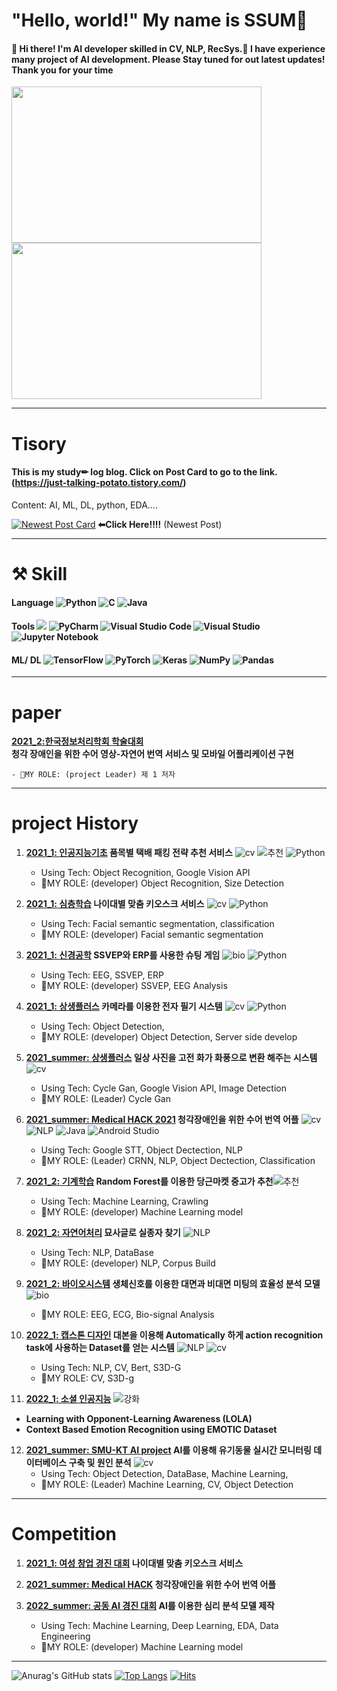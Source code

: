 
# "Hello, world!" My name is **SSUM**:sparkling_heart:
#### 👋  Hi there! I'm AI developer skilled in CV, NLP, RecSys.🚀  I have experience many project of AI development.  Please Stay tuned for out latest updates!  Thank you for your time

<img src="https://user-images.githubusercontent.com/81895293/188894475-214d82f9-2714-4eb7-94d0-347832a9d843.jpg" width="400" height="250"/> <img src="https://user-images.githubusercontent.com/81895293/188895801-9c5adcde-56d8-4e01-ae64-56ca492957fd.jpg" width="400" height="250"/>

---
# Tisory
#### This is my study✏ log blog. Click on Post Card to go to the link. (https://just-talking-potato.tistory.com/)  
Content: AI, ML, DL, python, EDA....

[![Newest Post Card](https://tistory-readme-stats.vercel.app/api?name=just-talking-potato)](https://just-talking-potato.tistory.com/) **⬅Click Here‼‼**
(Newest Post) 

---
# **⚒ Skill**
#### Language   ![Python](https://img.shields.io/badge/python-3670A0?style=flat-square&logo=python&logoColor=ffdd54)    ![C](https://img.shields.io/badge/c-%2300599C.svg?style=flat-square&logo=c&logoColor=white) ![Java](https://img.shields.io/badge/java-%23ED8B00.svg?style=flat-square&logo=java&logoColor=white)
#### Tools  <img src="https://img.shields.io/badge/Google Colab-F9AB00?style=flat-square&logo=Google Colab&logoColor=white"> ![PyCharm](https://img.shields.io/badge/pycharm-143?style=flat-square&logo=pycharm&logoColor=black&color=black&labelColor=green)    ![Visual Studio Code](https://img.shields.io/badge/Visual%20Studio%20Code-0078d7.svg?style=flat-square&logo=visual-studio-code&logoColor=white) ![Visual Studio](https://img.shields.io/badge/Visual%20Studio-5C2D91.svg?style=flat-square&logo=visual-studio&logoColor=white)   ![Jupyter Notebook](https://img.shields.io/badge/jupyter-%23FA0F00.svg?style=flat-square&logo=jupyter&logoColor=white)
#### ML/ DL ![TensorFlow](https://img.shields.io/badge/TensorFlow-%23FF6F00.svg?style=flat-square&logo=TensorFlow&logoColor=white)  ![PyTorch](https://img.shields.io/badge/PyTorch-%23EE4C2C.svg?style=flat-square&logo=PyTorch&logoColor=white)   ![Keras](https://img.shields.io/badge/Keras-%23D00000.svg?style=flat-square&logo=Keras&logoColor=white) ![NumPy](https://img.shields.io/badge/numpy-%23013243.svg?style=flat-square&logo=numpy&logoColor=white)     ![Pandas](https://img.shields.io/badge/pandas-%23150458.svg?style=flat-square&logo=pandas&logoColor=white)

---
# **paper**
**[2021_2:한국정보처리학회 학술대회](https://papersearch.net/thesis/article.asp?key=3921331&code=CP00000006)  
청각 장애인을 위한 수어 영상-자연어 번역 서비스 및 모바일 어플리케이션 구현** 

    - 🎀MY ROLE: (project Leader) 제 1 저자

---
# **project History**
1. **[2021_1: 인공지능기초](https://github.com/ChaeheePark/SMUS)    품목별 택배 패킹 전략 추천 서비스** ![cv](https://user-images.githubusercontent.com/81895293/181753859-7de74a96-a784-4498-83ba-65e6217d8338.png)  ![추천](https://user-images.githubusercontent.com/81895293/181763419-b7b723e8-f42d-4e2a-85ba-08705472f904.png)    ![Python](https://img.shields.io/badge/python-3670A0?style=flat-square&logo=python&logoColor=ffdd54)  
    - Using Tech: Object Recognition, Google Vision API  
    - 🎀MY ROLE: (developer) Object Recognition, Size Detection


2. **[2021_1: 심층학습](https://github.com/ubeeni/sk_labs)  나이대별 맞춤 키오스크 서비스** ![cv](https://user-images.githubusercontent.com/81895293/181753859-7de74a96-a784-4498-83ba-65e6217d8338.png)    ![Python](https://img.shields.io/badge/python-3670A0?style=flat-square&logo=python&logoColor=ffdd54)  
    - Using Tech: Facial semantic segmentation, classification
    - 🎀MY ROLE: (developer) Facial semantic segmentation


3. **[2021_1: 신경공학](https://github.com/Neural-Engineering/Cheezebang) SSVEP와 ERP를 사용한 슈팅 게임** ![bio](https://user-images.githubusercontent.com/81895293/181763389-d4d4b5e6-3c11-4f96-bc53-08ad4a932624.png) ![Python](https://img.shields.io/badge/python-3670A0?style=flat-square&logo=python&logoColor=ffdd54)  
    - Using Tech: EEG, SSVEP, ERP 
    - 🎀MY ROLE: (developer) SSVEP, EEG Analysis


4. **[2021_1: 상생플러스](https://github.com/youngseo0526/FingerBeam)  카메라를 이용한 전자 필기 시스템**   ![cv](https://user-images.githubusercontent.com/81895293/181753859-7de74a96-a784-4498-83ba-65e6217d8338.png) ![Python](https://img.shields.io/badge/python-3670A0?style=flat-square&logo=python&logoColor=ffdd54)     
    - Using Tech: Object Detection, 
    - 🎀MY ROLE: (developer) Object Detection, Server side develop


5. **[2021_summer: 상생플러스](https://github.com/youngseo0526/Ganchanah)   일상 사진을 고전 화가 화풍으로 변환 해주는 시스템**   ![cv](https://user-images.githubusercontent.com/81895293/181753859-7de74a96-a784-4498-83ba-65e6217d8338.png)
    - Using Tech: Cycle Gan, Google Vision API, Image Detection
    - 🎀MY ROLE: (Leader) Cycle Gan


6. **[2021_summer: Medical HACK 2021](https://github.com/FEKimseongeun/NoonSokMal)  청각장애인을 위한 수어 번역 어플**   ![cv](https://user-images.githubusercontent.com/81895293/181753859-7de74a96-a784-4498-83ba-65e6217d8338.png)  ![NLP](https://user-images.githubusercontent.com/81895293/181763441-0205100c-a9c9-4969-a3f6-f4fcc6b91808.png)
 ![Java](https://img.shields.io/badge/java-%23ED8B00.svg?style=flat-square&logo=java&logoColor=white)    ![Android Studio](https://img.shields.io/badge/Android%20Studio-3DDC84.svg?styl=flat-square&logo=android-studio&logoColor=white)
    - Using Tech: Google STT, Object Dectection, NLP
    - 🎀MY ROLE: (Leader) CRNN, NLP, Object Dectection, Classification


7.  **[2021_2: 기계학습](https://github.com/An-Byeong-Seon/machine_learning)    Random Forest를 이용한 당근마켓 중고가 추천**![추천](https://user-images.githubusercontent.com/81895293/181763419-b7b723e8-f42d-4e2a-85ba-08705472f904.png)
    - Using Tech: Machine Learning, Crawling
    - 🎀MY ROLE: (developer) Machine Learning model


8. **[2021_2: 자연어처리](https://github.com/hyunjoolee201910828/NLP_teamproject) 묘사글로 실종자 찾기**   ![NLP](https://user-images.githubusercontent.com/81895293/181763441-0205100c-a9c9-4969-a3f6-f4fcc6b91808.png)
    - Using Tech: NLP, DataBase
    - 🎀MY ROLE: (developer) NLP, Corpus Build


9. **[2021_2: 바이오시스템](https://github.com/00ssum/Efficiency-analysis-model-using-bio-signals)    생체신호를 이용한 대면과 비대면 미팅의 효율성 분석 모델**  ![bio](https://user-images.githubusercontent.com/81895293/181763389-d4d4b5e6-3c11-4f96-bc53-08ad4a932624.png)
    - 🎀MY ROLE: EEG, ECG, Bio-signal Analysis
    
    
10. **[2022_1: 캡스톤 디자인](https://github.com/polyn0/Speech2Action)  대본을 이용해 Automatically 하게 action recognition task에 사용하는 Dataset를 얻는 시스템** ![NLP](https://user-images.githubusercontent.com/81895293/181763441-0205100c-a9c9-4969-a3f6-f4fcc6b91808.png) ![cv](https://user-images.githubusercontent.com/81895293/181753859-7de74a96-a784-4498-83ba-65e6217d8338.png)
    - Using Tech: NLP, CV, Bert, S3D-G
    - 🎀MY ROLE: CV, S3D-g
    
    
11. **[2022_1: 소셜 인공지능](https://github.com/00ssum/social-learning)** ![강화](https://user-images.githubusercontent.com/81895293/181763431-6b0d36ff-49c6-4c74-8010-4d93f848c70a.png)
- **Learning with Opponent-Learning Awareness (LOLA)**  
- **Context Based Emotion Recognition using EMOTIC Dataset** 


12. **[2021_summer: SMU-KT AI project](https://github.com/00ssum/KT-SMU-AI-project) AI를 이용해 유기동물 실시간 모니터링 데이터베이스 구축 및 원인 분석**    ![cv](https://user-images.githubusercontent.com/81895293/181753859-7de74a96-a784-4498-83ba-65e6217d8338.png) 
    - Using Tech: Object Detection, DataBase, Machine Learning, 
    - 🎀MY ROLE: (Leader) Machine Learning, CV, Object Detection
    
 ---
 # **Competition**
 1. **[2021_1: 여성 창업 경진 대회](https://github.com/ubeeni/sk_labs) 나이대별 맞춤 키오스크 서비스**
    
 2. **[2021_summer: Medical HACK](https://github.com/FEKimseongeun/NoonSokMal) 청각장애인을 위한 수어 번역 어플**
 
 
 3. **[2022_summer: 공동 AI 경진 대회](https://github.com/skrudgur/dacon_team7) AI를 이용한 심리 분석 모델 제작**  
    - Using Tech: Machine Learning, Deep Learning, EDA, Data Engineering  
    - 🎀MY ROLE: (developer) Machine Learning model
    
----
![Anurag's GitHub stats](https://github-readme-stats.vercel.app/api?username=00ssum&theme=dracula&show_icons=true) [![Top Langs](https://github-readme-stats.vercel.app/api/top-langs/?username=00ssum&layout=compact)](https://github.com/00ssum/github-readme-stats)  [![Hits](https://hits.seeyoufarm.com/api/count/incr/badge.svg?url=https%3A%2F%2Fgithub.com%2F00ssum&count_bg=%23AAAAAA&title_bg=%23F39292&icon=&icon_color=%23E7E7E7&title=hits&edge_flat=false)](https://hits.seeyoufarm.com)
